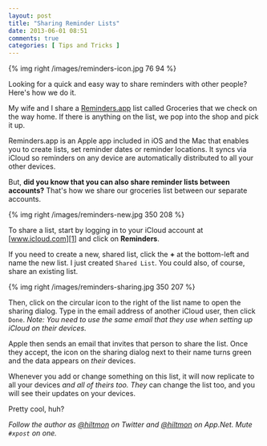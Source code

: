```yaml
---
layout: post
title: "Sharing Reminder Lists"
date: 2013-06-01 08:51
comments: true
categories: [ Tips and Tricks ]
---
```


{% img right /images/reminders-icon.jpg 76 94 %}

Looking for a quick and easy way to share reminders with other people? Here's how we do it.

My wife and I share a [Reminders.app](http://support.apple.com/kb/HT4970) list called Groceries that we check on the way home. If there is anything on the list, we pop into the shop and pick it up.

Reminders.app is an Apple app included in iOS and the Mac that enables you to create lists, set reminder dates or reminder locations. It syncs via iCloud so reminders on any device are automatically distributed to all your other devices.

But, **did you know that you can also share reminder lists between accounts?**  That's how we share our groceries list between our separate accounts. 

{% img right /images/reminders-new.jpg 350 208 %}

To share a list, start by logging in to your iCloud account at [www.icloud.com][1] and click on **Reminders**.

If you need to create a new, shared list, click the **+** at the bottom-left and name the new list. I just created `Shared List`. You could also, of course, share an existing list.

{% img right /images/reminders-sharing.jpg 350 207 %}

Then, click on the circular icon to the right of the list name to open the sharing dialog. Type in the email address of another iCloud user, then click `Done`. *Note: You need to use the same email that they use when setting up iCloud on their devices.*

Apple then sends an email that invites that person to share the list. Once they accept, the icon on the sharing dialog next to their name turns green and the data appears on *their* devices.

Whenever you add or change something on this list, it will now replicate to all your devices *and all of theirs too.* *They* can change the list too, and you will see their updates on your devices.

Pretty cool, huh?

*Follow the author as [@hiltmon](http://twitter.com/hiltmon) on Twitter and [@hiltmon](http://alpha.app.net/hiltmon) on App.Net. Mute `#xpost` on one.*

[1]:	http://www.icloud.com/

